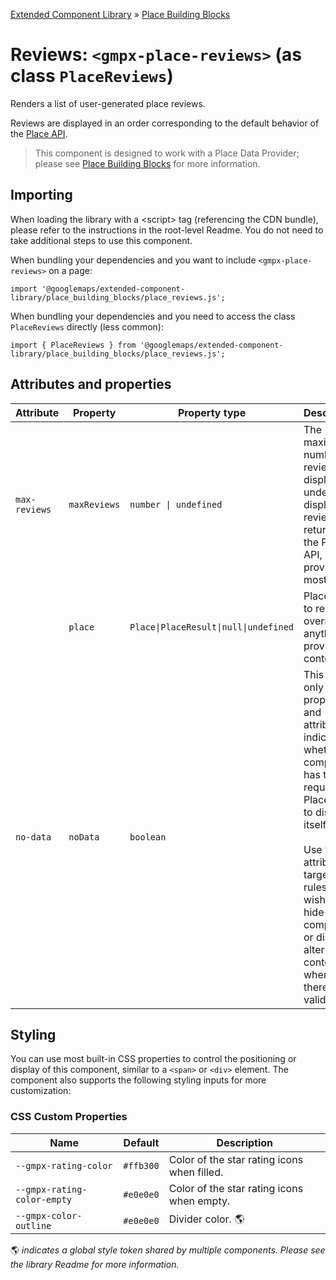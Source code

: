 [Extended Component Library](../../../README.md) » [Place Building Blocks](../README.md)

# Reviews: `<gmpx-place-reviews>` (as class `PlaceReviews`)

Renders a list of user-generated place reviews.

Reviews are displayed in an order corresponding to the default behavior of
the [Place
API](https://developers.google.com/maps/documentation/javascript/reference/place?utm_source=github&utm_medium=documentation&utm_campaign=&utm_content=web_components#Place).

> This component is designed to work with a Place Data Provider; please see [Place Building Blocks](../README.md) for more information.

## Importing

When loading the library with a &lt;script&gt; tag (referencing the CDN bundle), please refer to the instructions in the root-level Readme. You do not need to take additional steps to use this component.

When bundling your dependencies and you want to include `<gmpx-place-reviews>` on a page:

```
import '@googlemaps/extended-component-library/place_building_blocks/place_reviews.js';
```

When bundling your dependencies and you need to access the class `PlaceReviews` directly (less common):

```
import { PlaceReviews } from '@googlemaps/extended-component-library/place_building_blocks/place_reviews.js';
```

## Attributes and properties

| Attribute     | Property     | Property type                         | Description                                                                                                                                                                                                                                                      | Default | [Reflects?](https://open-wc.org/guides/knowledge/attributes-and-properties/#attribute-and-property-reflection) |
| ------------- | ------------ | ------------------------------------- | ---------------------------------------------------------------------------------------------------------------------------------------------------------------------------------------------------------------------------------------------------------------- | ------- | -------------------------------------------------------------------------------------------------------------- |
| `max-reviews` | `maxReviews` | `number \| undefined`                 | The maximum number of reviews to display. If undefined, displays all reviews returned by the Places API, which provides at most 5.                                                                                                                               |         | ✅                                                                                                              |
|               | `place`      | `Place\|PlaceResult\|null\|undefined` | Place data to render, overriding anything provided by context.                                                                                                                                                                                                   |         | ❌                                                                                                              |
| `no-data`     | `noData`     | `boolean`                             | This read-only property and attribute indicate whether the component has the required Place data to display itself.<br/><br/>Use the attribute to target CSS rules if you wish to hide this component, or display alternate content, when there's no valid data. | `true`  | ✅                                                                                                              |

## Styling

You can use most built-in CSS properties to control the positioning or display of this component, similar to a `<span>` or `<div>` element. The component also supports the following styling inputs for more customization:

### CSS Custom Properties

| Name                        | Default   | Description                                 |
| --------------------------- | --------- | ------------------------------------------- |
| `--gmpx-rating-color`       | `#ffb300` | Color of the star rating icons when filled. |
| `--gmpx-rating-color-empty` | `#e0e0e0` | Color of the star rating icons when empty.  |
| `--gmpx-color-outline`      | `#e0e0e0` | Divider color. 🌎                           |

🌎 _indicates a global style token shared by
                                    multiple components. Please see the library
                                    Readme for more information._



